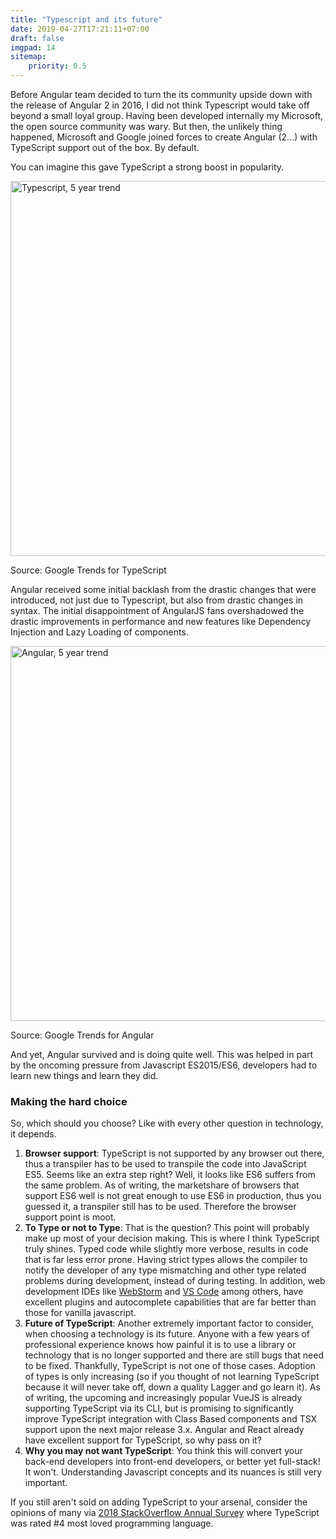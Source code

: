 ```yaml
---
title: "Typescript and its future"
date: 2019-04-27T17:21:11+07:00
draft: false
imgpad: 14
sitemap:
    priority: 0.5
---
```


Before Angular team decided to turn the its community upside down with the release of Angular 2 in 2016, I did not think Typescript would take off beyond a small loyal group. Having been developed internally my Microsoft, the open source community was wary. But then, the unlikely thing happened, Microsoft and Google joined forces to create Angular (2...) with TypeScript support out of the box. By default. 

You can imagine this gave TypeScript a strong boost in popularity. 
<p>
    <img alt="Typescript, 5 year trend" src="../img/typescript-future/typescript-trend.png" style="width:600px; display: block; padding: {{ .params.imgpad }}">
    <div>Source: Google Trends for TypeScript</div>
</p>

Angular received some initial backlash from the drastic changes that were introduced, not just due to Typescript, but also from drastic changes in syntax. The initial disappointment of AngularJS fans overshadowed the drastic improvements in performance and new features like Dependency Injection and Lazy Loading of components. 
<p>
    <img alt="Angular, 5 year trend" src="../img/typescript-future/angular-trend.png" style="width:600px; display: block; padding: {{ .params.imgpad }}">
    <div>Source: Google Trends for Angular</div>
</p>

And yet, Angular survived and is doing quite well. This was helped in part by the oncoming pressure from Javascript ES2015/ES6, developers had to learn new things and learn they did. 

### Making the hard choice

So, which should you choose? Like with every other question in technology, it depends. 

1. **Browser support**: TypeScript is not supported by any browser out there, thus a transpiler has to be used to transpile the code into JavaScript ES5. Seems like an extra step right? Well, it looks like ES6 suffers from the same problem. As of writing, the marketshare of browsers that support ES6 well is not great enough to use ES6 in production, thus you guessed it, a transpiler still has to be used. Therefore the browser support point is moot.
2. **To Type or not to Type**: That is the question? This point will probably make up most of your decision making. This is where I think TypeScript truly shines. Typed code while slightly more verbose, results in code that is far less error prone. Having strict types allows the compiler to notify the developer of any type mismatching and other type related problems during development, instead of during testing. In addition, web development IDEs like [WebStorm](https://www.jetbrains.com/webstorm/) and [VS Code](https://code.visualstudio.com/) among others, have excellent plugins and autocomplete capabilities that are far better than those for vanilla javascript. 
3. **Future of TypeScript**: Another extremely important factor to consider, when choosing a technology is its future. Anyone with a few years of professional experience knows how painful it is to use a library or technology that is no longer supported and there are still bugs that need to be fixed. Thankfully, TypeScript is not one of those cases. Adoption of types is only increasing (so if you thought of not learning TypeScript because it will never take off, down a quality Lagger and go learn it). As of writing, the upcoming and increasingly popular VueJS is already supporting TypeScript via its CLI, but is promising to significantly improve TypeScript integration with Class Based components and TSX support upon the next major release 3.x. Angular and React already have excellent support for TypeScript, so why pass on it?
4. **Why you may not want TypeScript**: You think this will convert your back-end developers into front-end developers, or better yet full-stack! It won't. Understanding Javascript concepts and its nuances is still very important.

If you still aren't sold on adding TypeScript to your arsenal, consider the opinions of many via [2018 StackOverflow Annual Survey](https://insights.stackoverflow.com/survey/2018#most-loved-dreaded-and-wanted) where TypeScript was rated #4 most loved programming language. 

